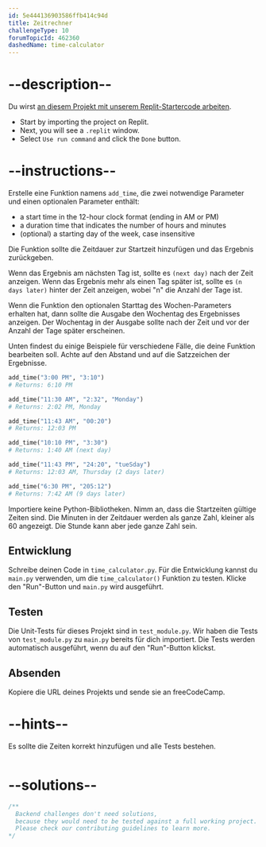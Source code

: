 ```yaml
---
id: 5e444136903586ffb414c94d
title: Zeitrechner
challengeType: 10
forumTopicId: 462360
dashedName: time-calculator
---
```


# --description--

Du wirst <a href="https://replit.com/github/topcoder-platform/boilerplate-time-calculator" target="_blank" rel="noopener noreferrer nofollow">an diesem Projekt mit unserem Replit-Startercode arbeiten</a>.

-   Start by importing the project on Replit.
-   Next, you will see a `.replit` window.
-   Select `Use run command` and click the `Done` button.

# --instructions--

Erstelle eine Funktion namens `add_time`, die zwei notwendige Parameter und einen optionalen Parameter enthält:

- a start time in the 12-hour clock format (ending in AM or PM)
- a duration time that indicates the number of hours and minutes
- (optional) a starting day of the week, case insensitive

Die Funktion sollte die Zeitdauer zur Startzeit hinzufügen und das Ergebnis zurückgeben.

Wenn das Ergebnis am nächsten Tag ist, sollte es `(next day)` nach der Zeit anzeigen. Wenn das Ergebnis mehr als einen Tag später ist, sollte es `(n days later)` hinter der Zeit anzeigen, wobei "n" die Anzahl der Tage ist.

Wenn die Funktion den optionalen Starttag des Wochen-Parameters erhalten hat, dann sollte die Ausgabe den Wochentag des Ergebnisses anzeigen. Der Wochentag in der Ausgabe sollte nach der Zeit und vor der Anzahl der Tage später erscheinen.

Unten findest du einige Beispiele für verschiedene Fälle, die deine Funktion bearbeiten soll. Achte auf den Abstand und auf die Satzzeichen der Ergebnisse.

```py
add_time("3:00 PM", "3:10")
# Returns: 6:10 PM

add_time("11:30 AM", "2:32", "Monday")
# Returns: 2:02 PM, Monday

add_time("11:43 AM", "00:20")
# Returns: 12:03 PM

add_time("10:10 PM", "3:30")
# Returns: 1:40 AM (next day)

add_time("11:43 PM", "24:20", "tueSday")
# Returns: 12:03 AM, Thursday (2 days later)

add_time("6:30 PM", "205:12")
# Returns: 7:42 AM (9 days later)
```

Importiere keine Python-Bibliotheken. Nimm an, dass die Startzeiten gültige Zeiten sind. Die Minuten in der Zeitdauer werden als ganze Zahl, kleiner als 60 angezeigt. Die Stunde kann aber jede ganze Zahl sein.

## Entwicklung

Schreibe deinen Code in `time_calculator.py`. Für die Entwicklung kannst du `main.py` verwenden, um die `time_calculator()` Funktion zu testen. Klicke den "Run"-Button und `main.py` wird ausgeführt.

## Testen

Die Unit-Tests für dieses Projekt sind in `test_module.py`. Wir haben die Tests von `test_module.py` zu `main.py` bereits für dich importiert. Die Tests werden automatisch ausgeführt, wenn du auf den "Run"-Button klickst.

## Absenden

Kopiere die URL deines Projekts und sende sie an freeCodeCamp.

# --hints--

Es sollte die Zeiten korrekt hinzufügen und alle Tests bestehen.

```js

```

# --solutions--

```js
/**
  Backend challenges don't need solutions,
  because they would need to be tested against a full working project.
  Please check our contributing guidelines to learn more.
*/
```
